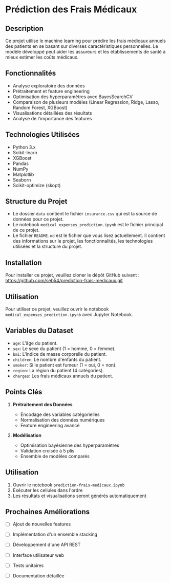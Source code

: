 # Prédiction des Frais Médicaux

## Description
Ce projet utilise le machine learning pour prédire les frais médicaux annuels des patients en se basant sur diverses caractéristiques personnelles. Le modèle développé peut aider les assureurs et les établissements de santé à mieux estimer les coûts médicaux.

## Fonctionnalités
- Analyse exploratoire des données
- Prétraitement et feature engineering
- Optimisation des hyperparamètres avec BayesSearchCV
- Comparaison de plusieurs modèles (Linear Regression, Ridge, Lasso, Random Forest, XGBoost)
- Visualisations détaillées des résultats
- Analyse de l'importance des features

## Technologies Utilisées
- Python 3.x
- Scikit-learn
- XGBoost
- Pandas
- NumPy
- Matplotlib
- Seaborn
- Scikit-optimize (skopt)

## Structure du Projet
- Le dossier `data` contient le fichier `insurance.csv` qui est la source de données pour ce projet.
- Le notebook `medical_expenses_prediction.ipynb` est le fichier principal de ce projet.
- Le fichier `README.md` est le fichier que vous lisez actuellement. Il contient des informations sur le projet, les fonctionnalités, les technologies utilisées et la structure du projet.

## Installation
Pour installer ce projet, veuillez cloner le dépôt GitHub suivant : https://github.com/seb54/prediction-frais-medicaux.git

## Utilisation
Pour utiliser ce projet, veuillez ouvrir le notebook `medical_expenses_prediction.ipynb` avec Jupyter Notebook.

## Variables du Dataset
- `age`: L'âge du patient.
- `sex`: Le sexe du patient (1 = homme, 0 = femme).
- `bmi`: L'indice de masse corporelle du patient.
- `children`: Le nombre d'enfants du patient.
- `smoker`: Si le patient est fumeur (1 = oui, 0 = non).
- `region`: La région du patient (4 catégories).
- `charges`: Les frais médicaux annuels du patient.

## Points Clés
1. **Prétraitement des Données**
   - Encodage des variables catégorielles
   - Normalisation des données numériques
   - Feature engineering avancé

2. **Modélisation**
   - Optimisation bayésienne des hyperparamètres
   - Validation croisée à 5 plis
   - Ensemble de modèles comparés

## Utilisation
1. Ouvrir le notebook `prediction-frais-medicaux.ipynb`
2. Exécuter les cellules dans l'ordre
3. Les résultats et visualisations seront générés automatiquement

## Prochaines Améliorations
- [ ] Ajout de nouvelles features
- [ ] Implémentation d'un ensemble stacking
- [ ] Développement d'une API REST
- [ ] Interface utilisateur web
- [ ] Tests unitaires
- [ ] Documentation détaillée

